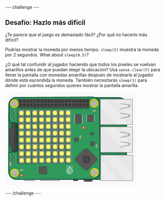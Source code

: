 \--- challenge \---

## Desafío: Hazlo más difícil

¿Te parece que el juego es demasiado fácil? ¿Por qué no hacerlo más difícil?

Podrías mostrar la moneda por menos tiempo. `sleep(2)` muestra la moneda por 2 segundos. What about `sleep(0.5)`?

¿O qué tal confundir al jugador haciendo que todos los píxeles se vuelvan amarillos antes de que puedan elegir la ubicación? Usa `sense.clear(Y)` para llenar la pantalla con monedas amarillas después de mostrarle al jugador dónde está escondida la moneda. También necesitarás `sleep(1)` para definir por cuántos segundos quieres mostrar la pantalla amarilla.

![screenshot](images/treasure-challenge-coins.png)

\--- /challenge \---